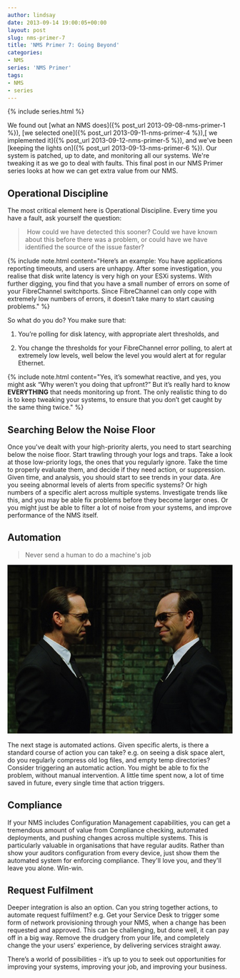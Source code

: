 ```yaml
---
author: lindsay
date: 2013-09-14 19:00:05+00:00
layout: post
slug: nms-primer-7
title: 'NMS Primer 7: Going Beyond'
categories:
- NMS
series: 'NMS Primer'
tags:
- NMS
- series
---
```


{% include series.html %}

We found out [what an NMS does]({% post_url 2013-09-08-nms-primer-1 %}), [we selected one]({% post_url 2013-09-11-nms-primer-4 %}),[ we implemented it]({% post_url 2013-09-12-nms-primer-5 %}), and we've been [keeping the lights on]({% post_url 2013-09-13-nms-primer-6 %}). Our system is patched, up to date, and monitoring all our systems. We're tweaking it as we go to deal with faults. This final post in our NMS Primer series looks at how we can get extra value from our NMS.


## Operational Discipline


The most critical element here is Operational Discipline. Every time you have a fault, ask yourself the question:


> How could we have detected this sooner? Could we have known about this before there was a problem, or could have we have identified the source of the issue faster?


{% include note.html content="Here’s an example: You have applications reporting timeouts, and users are unhappy. After some investigation, you realise that disk write latency is very high on your ESXi systems. With further digging, you find that you have a small number of errors on some of your FibreChannel switchports. Since FibreChannel can only cope with extremely low numbers of errors, it doesn’t take many to start causing problems." %}


So what do you do? You make sure that:


  1. You’re polling for disk latency, with appropriate alert thresholds, and

  2. You change the thresholds for your FibreChannel error polling, to alert at extremely low levels, well below the level you would alert at for regular Ethernet.


{% include note.html content="Yes, it’s somewhat reactive, and yes, you might ask “Why weren’t you doing that upfront?” But it’s really hard to know **EVERYTHING** that needs monitoring up front. The only realistic thing to do is to keep tweaking your systems, to ensure that you don’t get caught by the same thing twice." %}


## Searching Below the Noise Floor


Once you've dealt with your high-priority alerts, you need to start searching below the noise floor. Start trawling through your logs and traps. Take a look at those low-priority logs, the ones that you regularly ignore. Take the time to properly evaluate them, and decide if they need action, or suppression. Given time, and analysis, you should start to see trends in your data. Are you seeing abnormal levels of alerts from specific systems? Or high numbers of a specific alert across multiple systems. Investigate trends like this, and you may be able fix problems before they become larger ones. Or you might just be able to filter a lot of noise from your systems, and improve performance of the NMS itself.


## Automation


> Never send a human to do a machine's job


[![Agent Smith](/assets/2013/09/agent-smith.jpg)](/assets/2013/09/agent-smith.jpg)

The next stage is automated actions. Given specific alerts, is there a standard course of action you can take? e.g. on seeing a disk space alert, do you regularly compress old log files, and empty temp directories? Consider triggering an automatic action. You might be able to fix the problem, without manual intervention. A little time spent now, a lot of time saved in future, every single time that action triggers.


## Compliance


If your NMS includes Configuration Management capabilities, you can get a tremendous amount of value from Compliance checking, automated deployments, and pushing changes across multiple systems. This is particularly valuable in organisations that have regular audits. Rather than show your auditors configuration from every device, just show them the automated system for enforcing compliance. They'll love you, and they'll leave you alone. Win-win.


## Request Fulfilment


Deeper integration is also an option. Can you string together actions, to automate request fulfilment? e.g. Get your Service Desk to trigger some form of network provisioning through your NMS, when a change has been requested and approved. This can be challenging, but done well, it can pay off in a big way. Remove the drudgery from your life, and completely change the your users' experience, by delivering services straight away.

There’s a world of possibilities - it’s up to you to seek out opportunities for improving your systems, improving your job, and improving your business.
